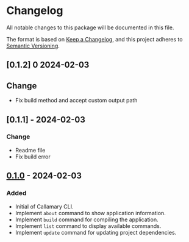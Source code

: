 # Changelog

All notable changes to this package will be documented in this file.

The format is based on [Keep a Changelog](https://keepachangelog.com/en/1.0.0/),
and this project adheres to [Semantic Versioning](https://semver.org/spec/v2.0.0.html).

## [0.1.2] 0 2024-02-03

## Change
- Fix build method and accept custom output path


## [0.1.1] - 2024-02-03

### Change
- Readme file
- Fix build error

## [0.1.0] - 2024-02-03

### Added
- Initial of Callamary CLI.
- Implement `about` command to show application information.
- Implement `build` command for compiling the application.
- Implement `list` command to display available commands.
- Implement `update` command for updating project dependencies.

[0.1.0]: https://github.com/callamary/cli/releases/tag/v0.1.0
